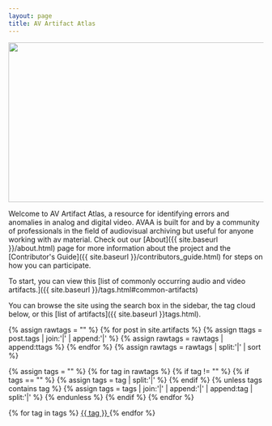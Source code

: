 ```yaml
---
layout: page
title: AV Artifact Atlas
---
```

<img src="{{ site.baseurl }}/images/home_TBCProcessingError_NYU_Flat.jpg" height="315" width="520"><br>

Welcome to AV Artifact Atlas, a resource for identifying errors and anomalies in analog and digital video. AVAA is built for and by a community of professionals in the field of audiovisual archiving but useful for anyone working with av material. Check out our [About]({{ site.baseurl }}/about.html) page for more information about the project and the [Contributor's Guide]({{ site.baseurl }}/contributors_guide.html) for steps on how you can participate.

To start, you can view this [list of commonly occurring audio and video artifacts.]({{ site.baseurl }}/tags.html#common-artifacts)

You can browse the site using the search box in the sidebar, the tag cloud below, or this [list of artifacts]({{ site.baseurl }}tags.html).

{% assign rawtags = "" %}
{% for post in site.artifacts %}
  {% assign ttags = post.tags | join:'|' | append:'|' %}
  {% assign rawtags = rawtags | append:ttags %}
{% endfor %}
{% assign rawtags = rawtags | split:'|' | sort %}

{% assign tags = "" %}
{% for tag in rawtags %}
  {% if tag != "" %}
    {% if tags == "" %}
      {% assign tags = tag | split:'|' %}
    {% endif %}
    {% unless tags contains tag %}
      {% assign tags = tags | join:'|' | append:'|' | append:tag | split:'|' %}
    {% endunless %}
  {% endif %}
{% endfor %}

<div>
{% for tag in tags %}
<a class="artefact-tag" href="tags.html#{{ tag | slugify }}"> {{ tag }} </a>
{% endfor %}
</div>
